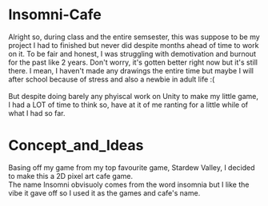 # Insomni-Cafe
<body>
  <p>Alright so, during class and the entire semsester, this was suppose to be my project I had to finished but never did despite months ahead of time to work on it. To be fair and honest, I was struggling with demotivation and burnout for the past like 2 years. Don't worry, it's gotten better right now but it's still there. I mean, I haven't made any drawings the entire time but maybe I will after school because of stress and also a newbie in adult life :(<br><br>But despite doing barely any phyiscal work on Unity to make my little game, I had a LOT of time to think so, have at it of me ranting for a little while of what I had so far.</p>
</body>

# Concept_and_Ideas
<body>
  <p>Basing off my game from my top favourite game, Stardew Valley, I decided to make this a 2D pixel art cafe game.<br>The name Insomni obvisuoly comes from the word insomnia but I like the vibe it gave off so I used it as the games and cafe's name.</p>
</body>
